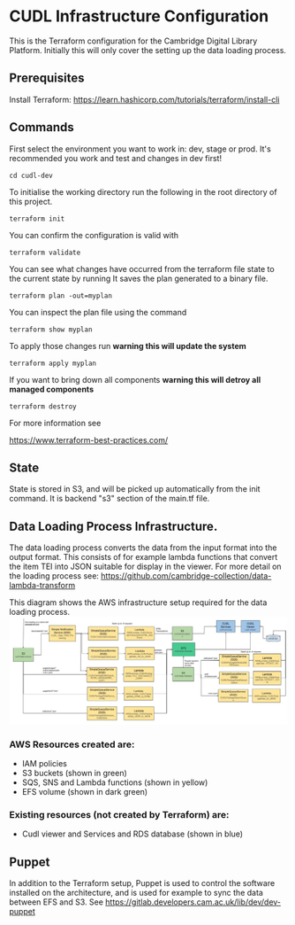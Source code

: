 # CUDL Infrastructure Configuration

This is the Terraform configuration for the Cambridge Digital Library Platform.
Initially this will only cover the setting up the data loading process.

## Prerequisites 

Install Terraform: https://learn.hashicorp.com/tutorials/terraform/install-cli

## Commands

First select the environment you want to work in: dev, stage or prod.  It's recommended you 
work and test and changes in dev first!

    cd cudl-dev

To initialise the working directory run the following in the root directory of this project.

    terraform init

You can confirm the configuration is valid with 

    terraform validate 

You can see what changes have occurred from the terraform file state to the current state by running
It saves the plan generated to a binary file.

    terraform plan -out=myplan 

You can inspect the plan file using the command

    terraform show myplan 

To apply those changes run  **warning this will update the system** 

    terraform apply myplan 

If you want to bring down all components **warning this will detroy all managed components**
    
    terraform destroy 

For more information see

https://www.terraform-best-practices.com/

## State

State is stored in S3, and will be picked up automatically from the init command.
It is backend "s3" section of the main.tf file.

## Data Loading Process Infrastructure.

The data loading process converts the data from the input format into the output format.
This consists of for example lambda functions that convert the item TEI into JSON suitable for
display in the viewer. For more detail on the loading process see:
https://github.com/cambridge-collection/data-lambda-transform

This diagram shows the AWS infrastructure setup required for the data loading process. 
![](docs/images/CUDL_data_processing.jpg)

### AWS Resources created are:

- IAM policies
- S3 buckets (shown in green)
- SQS, SNS and Lambda functions (shown in yellow)
- EFS volume (shown in dark green)

### Existing resources (not created by Terraform) are: 

- Cudl viewer and Services and RDS database (shown in blue)

## Puppet 
In addition to the Terraform setup, Puppet is used to control the software 
installed on the architecture, and is used for example to sync the data between EFS and S3.
See https://gitlab.developers.cam.ac.uk/lib/dev/dev-puppet